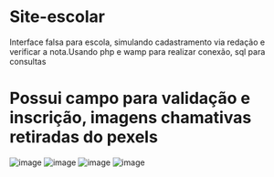 # Site-escolar
Interface falsa para escola, simulando cadastramento via redação e verificar a nota.Usando php e wamp para realizar conexão, sql para consultas

<h1>Possui campo para validação e inscrição, imagens chamativas retiradas do pexels</h1>



![image](https://user-images.githubusercontent.com/89746470/210278886-adfd4b9b-ec4b-449f-8284-5effedbb753d.png)
![image](https://user-images.githubusercontent.com/89746470/210278923-65568f0a-acfc-4791-b13a-439debd9d549.png)
![image](https://user-images.githubusercontent.com/89746470/210278937-bb3e871c-63a6-4ef1-a5d4-749cf3069fdb.png)
![image](https://user-images.githubusercontent.com/89746470/210279191-273aafd5-e767-4d7a-805d-8ee2f3c653a1.png)
